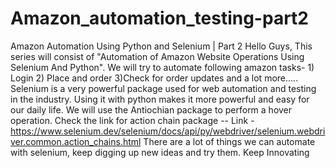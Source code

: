 # Amazon_automation_testing-part2
Amazon Automation Using Python and Selenium | Part 2  Hello Guys, This series will consist of "Automation of Amazon Website Operations Using Selenium And Python". We will try to automate following amazon tasks- 1) Login 2) Place and order 3)Check for order updates and a lot more.....  Selenium is a very powerful package used for web automation and testing in the industry. Using it with python makes it more powerful and easy for our daily life. We will use the Antiochian package to perform a hover operation.  Check the link for action chain package -- Link - https://www.selenium.dev/selenium/docs/api/py/webdriver/selenium.webdriver.common.action_chains.html   There are a lot of things we can automate with selenium, keep digging up new ideas and try them.   Keep Innovating
